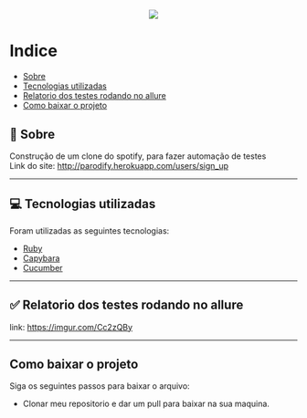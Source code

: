 <h1 align="center">
    <img 
        src="https://app.qaninja.com.br/files/instancia_485//image/vUvgkkkYt2taSSJVlU9iyKWmLErVRXGqtqpzfok9.png" 
    >
    </img>
</h1>

# Indice
- [Sobre](#-sobre)
- [Tecnologias utilizadas](#-tecnologias-utilizadas)
- [Relatorio dos testes rodando no allure](#-relatorio-dos-testes-rodando-no-allure)
- [Como baixar o projeto](#-como-baixar-o-projeto)

## 👀 Sobre

Construção de um clone do spotify, para fazer automação de testes <br>
Link do site: http://parodify.herokuapp.com/users/sign_up 

---

## 💻 Tecnologias utilizadas

Foram utilizadas as seguintes tecnologias:

- [Ruby](https://www.ruby-lang.org/pt/)
- [Capybara](https://github.com/teamcapybara/capybara)
- [Cucumber](https://cucumber.io/)

---

## ✅ Relatorio dos testes rodando no allure

link: https://imgur.com/Cc2zQBy

---

## Como baixar o projeto 

Siga os seguintes passos para baixar o arquivo:

- Clonar meu repositorio e dar um pull para baixar na sua maquina.

